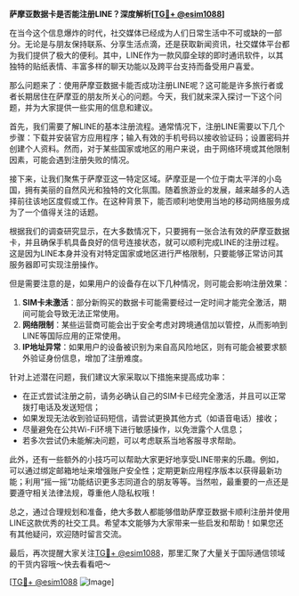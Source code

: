 **萨摩亚数据卡是否能注册LINE？深度解析[[TG💪+ @esim1088](https://t.me/s/esim1088)]**

在当今这个信息爆炸的时代，社交媒体已经成为人们日常生活中不可或缺的一部分。无论是与朋友保持联系、分享生活点滴，还是获取新闻资讯，社交媒体平台都为我们提供了极大的便利。其中，LINE作为一款风靡全球的即时通讯软件，以其独特的贴纸表情、丰富多样的聊天功能以及跨平台支持而备受用户喜爱。

那么问题来了：使用萨摩亚数据卡能否成功注册LINE呢？这可能是许多旅行者或者长期居住在萨摩亚的朋友所关心的问题。今天，我们就来深入探讨一下这个问题，并为大家提供一些实用的信息和建议。

首先，我们需要了解LINE的基本注册流程。通常情况下，注册LINE需要以下几个步骤：下载并安装官方应用程序；输入有效的手机号码以接收验证码；设置密码并创建个人资料。然而，对于某些国家或地区的用户来说，由于网络环境或其他限制因素，可能会遇到注册失败的情况。

接下来，让我们聚焦于萨摩亚这一特定区域。萨摩亚是一个位于南太平洋的小岛国，拥有美丽的自然风光和独特的文化氛围。随着旅游业的发展，越来越多的人选择前往该地区度假或工作。在这种背景下，能否顺利地使用当地的移动网络服务成为了一个值得关注的话题。

根据我们的调查研究显示，在大多数情况下，只要拥有一张合法有效的萨摩亚数据卡，并且确保手机具备良好的信号连接状态，就可以顺利完成LINE的注册过程。这是因为LINE本身并没有对特定国家或地区进行严格限制，只要能够正常访问其服务器即可实现注册操作。

但是需要注意的是，如果用户的设备存在以下几种情况，则可能会影响注册效果：
1. **SIM卡未激活**：部分新购买的数据卡可能需要经过一定时间才能完全激活，期间可能会导致无法正常使用。
2. **网络限制**：某些运营商可能会出于安全考虑对跨境通信加以管控，从而影响到LINE等国际应用的正常使用。
3. **IP地址异常**：如果用户的设备被识别为来自高风险地区，则有可能会被要求额外验证身份信息，增加了注册难度。

针对上述潜在问题，我们建议大家采取以下措施来提高成功率：
- 在正式尝试注册之前，请务必确认自己的SIM卡已经完全激活，并且可以正常拨打电话及发送短信；
- 如果发现无法收到验证码短信，请尝试更换其他方式（如语音电话）接收；
- 尽量避免在公共Wi-Fi环境下进行敏感操作，以免泄露个人信息；
- 若多次尝试仍未能解决问题，可以考虑联系当地客服寻求帮助。

此外，还有一些额外的小技巧可以帮助大家更好地享受LINE带来的乐趣。例如，可以通过绑定邮箱地址来增强账户安全性；定期更新应用程序版本以获得最新功能；利用“摇一摇”功能结识更多志同道合的朋友等等。当然啦，最重要的一点还是要遵守相关法律法规，尊重他人隐私权哦！

总之，通过合理规划和准备，绝大多数人都能够借助萨摩亚数据卡顺利注册并使用LINE这款优秀的社交工具。希望本文能够为大家带来一些启发和帮助！如果您还有其他疑问，欢迎随时留言交流。

最后，再次提醒大家关注[TG💪+ @esim1088](https://t.me/s/esim1088)，那里汇聚了大量关于国际通信领域的干货内容哦～快去看看吧～

[[TG💪+ @esim1088](https://t.me/s/esim1088) ![Image](https://i.postimg.cc/4NQfJmqS/Snipaste-2025-05-13-00-14-12.png)]